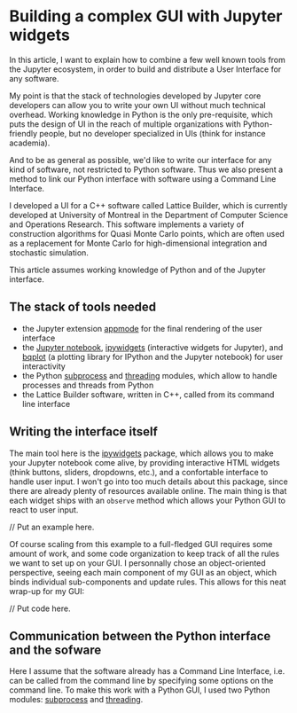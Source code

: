 # Building a complex GUI with Jupyter widgets

In this article, I want to explain how to combine a few well known tools from the Jupyter ecosystem, in order to build and distribute a User Interface for any software.

My point is that the stack of technologies developed by Jupyter core developers can allow you to write your own UI without much technical overhead. Working knowledge in Python is the only pre-requisite, which puts the design of UI in the reach of multiple organizations with Python-friendly people, but no developer specialized in UIs (think for instance academia). 

And to be as general as possible, we'd like to write our interface for any kind of software, not restricted to Python software. Thus we also present a method to link our Python interface with software using a Command Line Interface.

I developed a UI for a C++ software called Lattice Builder, which is currently developed at University of Montreal in the Department of Computer Science and Operations Research. This software implements a variety of construction algorithms for Quasi Monte Carlo points, which are often used as a replacement for Monte Carlo for high-dimensional integration and stochastic simulation.

This article assumes working knowledge of Python and of the Jupyter interface.

## The stack of tools needed

+ the Jupyter extension [appmode](https://github.com/oschuett/appmode) for the final rendering of the user interface 
+ the [Jupyter notebook](https://github.com/jupyter/notebook), [ipywidgets](https://github.com/jupyter-widgets/ipywidgets) (interactive widgets for Jupyter), and [bqplot](https://github.com/bloomberg/bqplot) (a plotting library for IPython and the Jupyter notebook) for user interactivity
+ the Python [subprocess](https://docs.python.org/3.6/library/subprocess.html#module-subprocess) and [threading](https://docs.python.org/3.6/library/threading.html) modules, which allow to handle processes and threads from Python
+ the Lattice Builder software, written in C++, called from its command line interface

## Writing the interface itself

The main tool here is the [ipywidgets](https://github.com/jupyter-widgets/ipywidgets) package, which allows you to make your Jupyter notebook come alive, by providing interactive HTML widgets (think buttons, sliders, dropdowns, etc.), and a confortable interface to handle user input.
I won't go into too much details about this package, since there are already plenty of resources available online.
The main thing is that each widget ships with an `observe` method which allows your Python GUI to react to user input.

// Put an example here.

Of course scaling from this example to a full-fledged GUI requires some amount of work, and some code organization to keep track of all the rules we want to set up on your GUI.
I personnally chose an object-oriented perspective, seeing each main component of my GUI as an object, which binds individual sub-components and update rules. This allows for this neat wrap-up for my GUI:

// Put code here.

## Communication between the Python interface and the sofware

Here I assume that the software already has a Command Line Interface, i.e. can be called from the command line by specifying some options on the command line.
To make this work with a Python GUI, I used two Python modules: [subprocess](https://docs.python.org/3.6/library/subprocess.html#module-subprocess) and [threading](https://docs.python.org/3.6/library/threading.html).